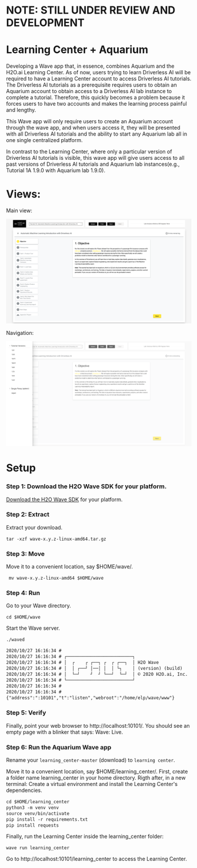 # NOTE: STILL UNDER REVIEW AND DEVELOPMENT

# Learning Center + Aquarium

Developing a Wave app that, in essence, combines Aquarium and the H2O.ai Learning Center. As of now, users trying to learn Driverless AI will be required to have a Learning Center account to access Driverless AI tutorials. The Driverless AI tutorials as a prerequisite requires users to obtain an Aquarium account to obtain access to a Driverless AI lab instance to complete a tutorial. Therefore, this quickly becomes a problem because it forces users to have two accounts and makes the learning process painful and lengthy. 

This Wave app will only require users to create an Aquarium account through the wave app, 
and when users access it, they will be presented with all Driverless AI tutorials and the ability to start any Aquarium lab all in one single centralized platform.

In contrast to the Learning Center, where only a particular version of Driverless AI tutorials is visible, this wave app will give users access to all past versions of Driverless AI tutorials and Aquarium lab instances(e.g., Tutorial 1A 1.9.0 with Aquarium lab 1.9.0).


# Views:

Main view: 

![main-view](assets/main_view.png)

Navigation: 

![nav](assets/nav.png)


# Setup

### Step 1: Download the H2O Wave SDK for your platform.

[Download the H2O Wave SDK](https://github.com/h2oai/wave/releases/latest) for your platform.

### Step 2: Extract

Extract your download.

```
tar -xzf wave-x.y.z-linux-amd64.tar.gz
```

### Step 3: Move

Move it to a convenient location, say $HOME/wave/.

```
 mv wave-x.y.z-linux-amd64 $HOME/wave
 ```
 
### Step 4: Run

Go to your Wave directory.

```
cd $HOME/wave
```

Start the Wave server.

```
./waved
```

```
2020/10/27 16:16:34 # 
2020/10/27 16:16:34 # ┌─────────────────────────┐
2020/10/27 16:16:34 # │  ┌    ┌ ┌──┐ ┌  ┌ ┌──┐  │ H2O Wave
2020/10/27 16:16:34 # │  │ ┌──┘ │──│ │  │ └┐    │ (version) (build)
2020/10/27 16:16:34 # │  └─┘    ┘  ┘ └──┘  └─┘  │ © 2020 H2O.ai, Inc.
2020/10/27 16:16:34 # └─────────────────────────┘
2020/10/27 16:16:34 # 
2020/10/27 16:16:34 # {"address":":10101","t":"listen","webroot":"/home/elp/wave/www"}
```

### Step 5: Verify

Finally, point your web browser to http://localhost:10101/. You should see an empty page with a blinker that says: Wave: Live. 


### Step 6: Run the Aquarium Wave app 

Rename your `learning_center-master` (download) to `learning center`. 

Move it to a convenient location, say $HOME/learning_center/. First, create a folder name learning_center in your home directory. Rigth after, in a new terminal: Create a virtual environment and install the Learning Center's dependencies.

```
cd $HOME/learning_center
python3 -m venv venv
source venv/bin/activate
pip install -r requirements.txt
pip install requests
```

Finally, run the Learning Center inside the learning_center folder:

```
wave run learning_center 
```

Go to http://localhost:10101/learning_center to access the Learning Center.




